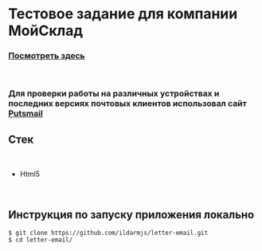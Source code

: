 # Тестовое задание для компании МойСклад

### [Посмотреть здесь](https://ildarmjs.github.io/letter-email/)

<br/>

### Для проверки работы на различных устройствах и <br/> последних версиях почтовых клиентов использовал сайт [Putsmail](https://putsmail.com)

## Стек

<br />

- Html5

<br />

## Инструкция по запуску приложения **локально**

```
$ git clone https://github.com/ildarmjs/letter-email.git
$ cd letter-email/
```
